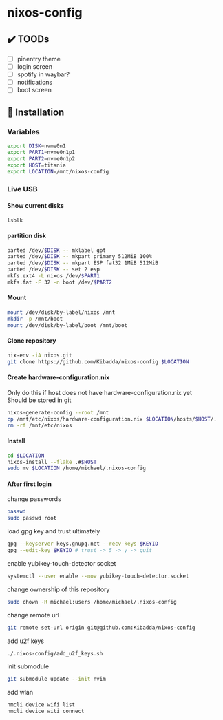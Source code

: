 # nixos-config

## ✔️  TOODs
- [ ] pinentry theme
- [ ] login screen
- [ ] spotify in waybar?
- [ ] notifications
- [ ] boot screen

## 💽 Installation

### Variables
```bash
export DISK=nvme0n1
export PART1=nvme0n1p1
export PART2=nvme0n1p2
export HOST=titania
export LOCATION=/mnt/nixos-config
```

### Live USB
#### Show current disks
```bash
lsblk
```

#### partition disk
```bash
parted /dev/$DISK -- mklabel gpt
parted /dev/$DISK -- mkpart primary 512MiB 100%
parted /dev/$DISK -- mkpart ESP fat32 1MiB 512MiB
parted /dev/$DISK -- set 2 esp
mkfs.ext4 -L nixos /dev/$PART1
mkfs.fat -F 32 -n boot /dev/$PART2
```

#### Mount
```bash
mount /dev/disk/by-label/nixos /mnt
mkdir -p /mnt/boot
mount /dev/disk/by-label/boot /mnt/boot
```

#### Clone repository
```bash
nix-env -iA nixos.git
git clone https://github.com/Kibadda/nixos-config $LOCATION
```

#### Create hardware-configuration.nix
Only do this if host does not have hardware-configuration.nix yet\
Should be stored in git
```bash
nixos-generate-config --root /mnt
cp /mnt/etc/nixos/hardware-configuration.nix $LOCATION/hosts/$HOST/.
rm -rf /mnt/etc/nixos
```

#### Install
```bash
cd $LOCATION
nixos-install --flake .#$HOST
sudo mv $LOCATION /home/michael/.nixos-config
```

#### After first login
change passwords
```bash
passwd
sudo passwd root
```

load gpg key and trust ultimately
```bash
gpg --keyserver keys.gnupg.net --recv-keys $KEYID
gpg --edit-key $KEYID # trust -> 5 -> y -> quit
```

enable yubikey-touch-detector socket
```bash
systemctl --user enable --now yubikey-touch-detector.socket
```

change ownership of this repository
```bash
sudo chown -R michael:users /home/michael/.nixos-config
```

change remote url
```bash
git remote set-url origin git@github.com:Kibadda/nixos-config
```

add u2f keys
```bash
./.nixos-config/add_u2f_keys.sh
```

init submodule
```bash
git submodule update --init nvim
```

add wlan
```bash
nmcli device wifi list
nmcli device witi connect
```
